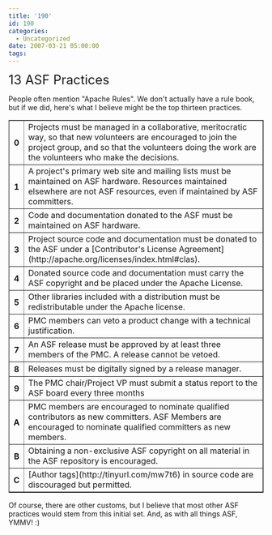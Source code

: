 ```yaml
---
title: '190'
id: 190
categories:
  - Uncategorized
date: 2007-03-21 05:00:00
tags:
---
```


<span style="font-size:180%;">13 ASF Practices</span>

People often mention "Apache Rules". We don't actually have a rule book, but if we did, here's what I believe might be the top thirteen practices.
<table border="1" cellpadding="8">
<tbody><tr><th>
0
</th><td>
Projects must be managed in a collaborative, meritocratic way, so that new volunteers are encouraged to join the project group, and so that the volunteers doing the work are the volunteers who make the decisions.
</td></tr><tr><th>
1
</th><td>
A project's primary web site and mailing lists must be maintained on ASF hardware. Resources maintained elsewhere are not ASF resources, even if maintained by ASF committers.
</td></tr><tr><th>
2
</th><td>
Code and documentation donated to the ASF must be maintained on ASF hardware.
</td></tr><tr><th>
3
</th><td>
Project source code and documentation must be donated to the ASF under a [Contributor's License Agreement](http://apache.org/licenses/index.html#clas).
</td></tr><tr><th>
4
</th><td>
Donated source code and documentation must carry the ASF copyright and be placed under the Apache License.
</td></tr><tr><th>
5
</th><td>
Other libraries included with a distribution must be redistributable under the Apache license.
</td></tr><tr><th>
6
</th><td>
PMC members can veto a product change with a technical justification.
</td></tr><tr><th>
7
</th><td>
An ASF release must be approved by at least three members of the PMC. A release cannot be vetoed.
</td></tr><tr><th>
8
</th><td>
Releases must be digitally signed by a release manager.
</td></tr><tr><th>
9
</th><td>
The PMC chair/Project VP must submit a status report to the ASF board every three months
</td></tr><tr><th>
A
</th><td>
PMC members are encouraged to nominate qualified contributors as new committers. ASF Members are encouraged to nominate qualified committers as new members.
</td></tr><tr><th>
B
</th><td>
Obtaining a non-exclusive ASF copyright on all material in the ASF repository is encouraged.
</td></tr><tr><th>
C
</th><td>
[Author tags](http://tinyurl.com/mw7t6) in source code are discouraged but permitted.
</td></tr></tbody></table>

Of course, there are other customs, but I believe that most other ASF practices would stem from this initial set. And, as with all things ASF, YMMV! :)